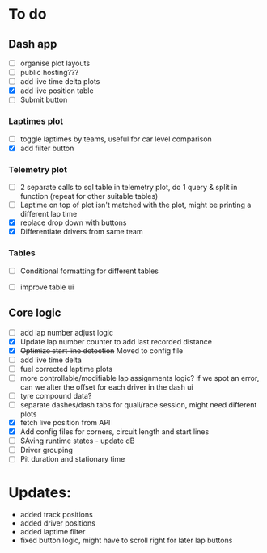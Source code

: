 # To do 

## Dash app 
  - [ ] organise plot layouts
  - [ ] public hosting???
  - [ ] add live time delta plots 
  - [x] add live position table
  - [ ] Submit button
  
### Laptimes plot 
  - [ ] toggle laptimes by teams, useful for car level comparison
  - [x] add filter button 
### Telemetry plot 
  - [ ] 2 separate calls to sql table in telemetry plot, do 1 query & split in function (repeat for other suitable tables)
  - [ ] Laptime on top of plot isn't matched with the plot, might be printing a different lap time
  - [x] replace drop down with buttons 
  - [x] Differentiate drivers from same team 
### Tables 
  - [ ] Conditional formatting for different tables
  - [ ] improve table ui
  

## Core logic 
  - [ ] add lap number adjust logic
  - [x] Update lap number counter to add last recorded distance 
  - [x] ~~Optimize start line detection~~ Moved to config file
  - [ ] add live time delta
  - [ ] fuel corrected laptime plots
  - [ ] more controllable/modifiable lap assignments logic? if we spot an error, can we alter the offset for each driver in the dash ui
  - [ ] tyre compound data?
  - [ ] separate dashes/dash tabs for quali/race session, might need different plots 
  - [x] fetch live position from API 
  - [x] Add config files for corners, circuit length and start lines
  - [ ] SAving runtime states - update dB
  - [ ] Driver grouping 
  - [ ] Pit duration and stationary time

# Updates:

 - added track positions
 - added driver positions
 - added laptime filter
 - fixed button logic, might have to scroll right for later lap buttons

 

